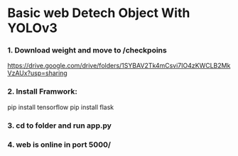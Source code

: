 # Basic web Detech Object With YOLOv3

### 1. Download weight and move to /checkpoins
https://drive.google.com/drive/folders/1SYBAV2Tk4mCsvi7IO4zKWCLB2MkVzAUx?usp=sharing

### 2. Install Framwork:
pip install tensorflow
pip install flask

### 3. cd to folder and run app.py

### 4. web is online in port 5000/
